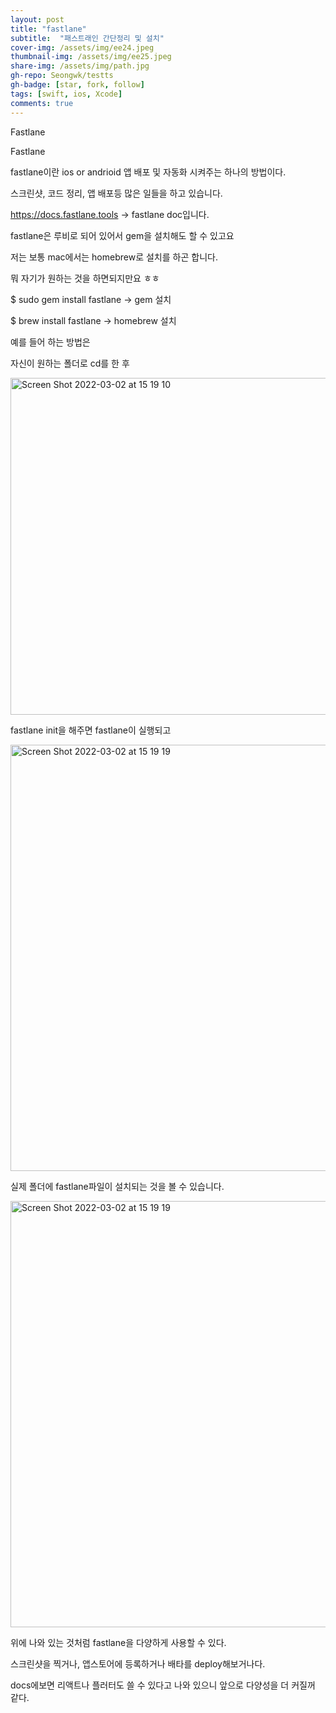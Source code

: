 ```yaml
---
layout: post
title: "fastlane" 
subtitle:  "패스트래인 간단정리 및 설치"
cover-img: /assets/img/ee24.jpeg
thumbnail-img: /assets/img/ee25.jpeg
share-img: /assets/img/path.jpg
gh-repo: Seongwk/testts
gh-badge: [star, fork, follow]
tags: [swift, ios, Xcode]
comments: true
---
```


Fastlane

Fastlane

fastlane이란 ios  or andrioid 앱 배포 및 자동화 시켜주는 하나의 방법이다. 

스크린샷, 코드 정리, 앱 배포등 많은 일들을 하고 있습니다.

https://docs.fastlane.tools -> fastlane doc입니다.

fastlane은 루비로 되어 있어서 gem을 설치해도 할 수 있고요 

저는 보통 mac에서는 homebrew로 설치를 하곤 합니다. 

뭐 자기가 원하는 것을 하면되지만요 ㅎㅎ

$ sudo gem install fastlane -> gem 설치

$ brew install fastlane -> homebrew 설치

예를 들어 하는 방법은 

자신이 원하는 폴더로 cd를 한 후

<img width="539" alt="Screen Shot 2022-03-02 at 15 19 10" src="https://user-images.githubusercontent.com/40172001/156307691-9996c665-4f18-49d4-8c69-bae7c5799b99.png">

fastlane init을 해주면 fastlane이 실행되고

<img width="682" alt="Screen Shot 2022-03-02 at 15 19 19" src="https://user-images.githubusercontent.com/40172001/156307803-78ab7f5f-4f25-45b4-b1d7-e30d58dcf13a.png">

실제 폴더에 fastlane파일이 설치되는 것을 볼 수 있습니다.

<img width="682" alt="Screen Shot 2022-03-02 at 15 19 19" src="https://user-images.githubusercontent.com/40172001/156307896-8684db16-ca5c-4d60-a1e5-982df48f3953.png">

위에 나와 있는 것처럼 fastlane을 다양하게 사용할 수 있다.

스크린샷을 찍거나, 앱스토어에 등록하거나  배타를 deploy해보거나다. 

docs에보면 리액트나 플러터도 쓸 수 있다고 나와 있으니 앞으로 다양성을 더 커질꺼 같다.
